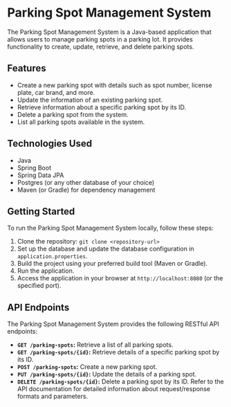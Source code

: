 # Parking Spot Management System
The Parking Spot Management System is a Java-based application that allows users to manage parking spots in a parking lot. It provides functionality to create, update, retrieve, and delete parking spots.

## Features
* Create a new parking spot with details such as spot number, license plate, car brand, and more.
* Update the information of an existing parking spot.
* Retrieve information about a specific parking spot by its ID.
* Delete a parking spot from the system.
* List all parking spots available in the system.

## Technologies Used
* Java
* Spring Boot
* Spring Data JPA
* Postgres (or any other database of your choice)
* Maven (or Gradle) for dependency management

## Getting Started
To run the Parking Spot Management System locally, follow these steps:

1. Clone the repository: `git clone <repository-url>`
2. Set up the database and update the database configuration in `application.properties`.
3. Build the project using your preferred build tool (Maven or Gradle).
4. Run the application.
5. Access the application in your browser at `http://localhost:8080` (or the specified port).

  ## API Endpoints
The Parking Spot Management System provides the following RESTful API endpoints:

* **`GET /parking-spots`:** Retrieve a list of all parking spots.
* **`GET /parking-spots/{id}`:** Retrieve details of a specific parking spot by its ID.
* **`POST /parking-spots`:** Create a new parking spot.
* **`PUT /parking-spots/{id}`:** Update the details of a parking spot.
* **`DELETE /parking-spots/{id}`:** Delete a parking spot by its ID.
Refer to the API documentation for detailed information about request/response formats and parameters.
